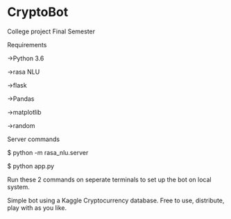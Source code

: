 # CryptoBot
College project Final Semester

Requirements

->Python 3.6

->rasa NLU

->flask

->Pandas

->matplotlib

->random

Server commands

$ python -m rasa_nlu.server

$ python app.py

Run these 2 commands on seperate terminals to set up the bot on local system.

Simple bot using a Kaggle Cryptocurrency database. Free to use, distribute, play with as you like. 
